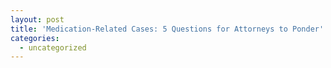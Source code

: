 ```yaml
---
layout: post
title: 'Medication-Related Cases: 5 Questions for Attorneys to Ponder'
categories:
  - uncategorized
---
```

